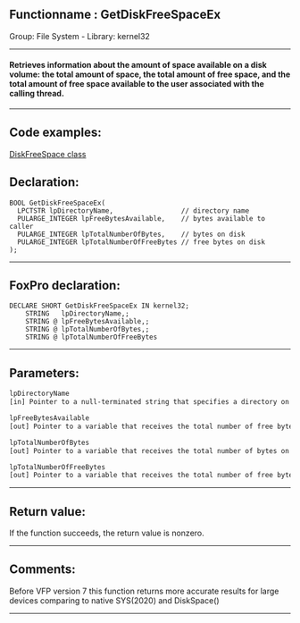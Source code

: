 <link rel="stylesheet" type="text/css" href="../../css/win32api.css">  
<link rel="stylesheet" href="https://cdnjs.cloudflare.com/ajax/libs/font-awesome/4.7.0/css/font-awesome.min.css">

## Functionname : GetDiskFreeSpaceEx
Group: File System - Library: kernel32    
***  


#### Retrieves information about the amount of space available on a disk volume: the total amount of space, the total amount of free space, and the total amount of free space available to the user associated with the calling thread.
***  


## Code examples:
[DiskFreeSpace class](../../samples/sample_100.md)  

## Declaration:
```foxpro  
BOOL GetDiskFreeSpaceEx(
  LPCTSTR lpDirectoryName,                 // directory name
  PULARGE_INTEGER lpFreeBytesAvailable,    // bytes available to caller
  PULARGE_INTEGER lpTotalNumberOfBytes,    // bytes on disk
  PULARGE_INTEGER lpTotalNumberOfFreeBytes // free bytes on disk
);  
```  
***  


## FoxPro declaration:
```foxpro  
DECLARE SHORT GetDiskFreeSpaceEx IN kernel32;
	STRING   lpDirectoryName,;
	STRING @ lpFreeBytesAvailable,;
	STRING @ lpTotalNumberOfBytes,;
	STRING @ lpTotalNumberOfFreeBytes  
```  
***  


## Parameters:
```txt  
lpDirectoryName
[in] Pointer to a null-terminated string that specifies a directory on the disk of interest.

lpFreeBytesAvailable
[out] Pointer to a variable that receives the total number of free bytes on the disk that are available to the user associated with the calling thread.

lpTotalNumberOfBytes
[out] Pointer to a variable that receives the total number of bytes on the disk that are available to the user associated with the calling thread.

lpTotalNumberOfFreeBytes
[out] Pointer to a variable that receives the total number of free bytes on the disk.  
```  
***  


## Return value:
If the function succeeds, the return value is nonzero.  
***  


## Comments:
Before VFP version 7 this function returns more accurate results for large devices comparing to native SYS(2020) and DiskSpace()  
  
***  

